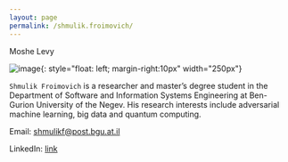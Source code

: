 ```yaml
---
layout: page
permalink: /shmulik.froimovich/
---
```


 Moshe Levy</font>

![image]({{site.baseurl}}/assets/members/shmulik.froimovich.jpg){: style="float: left; margin-right:10px" width="250px"} 

`Shmulik Froimovich` is a researcher and master’s degree student in the Department of Software and Information Systems Engineering at Ben-Gurion University of the Negev. His research interests include adversarial machine learning, big data and quantum computing.

Email: [shmulikf@post.bgu.at.il](mailto:shmulikf@post.bgu.at.il)

LinkedIn: [link](https://www.linkedin.com/in/shmulik-froimovich-6276a06/)
